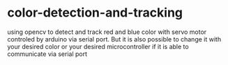 # color-detection-and-tracking
using opencv to detect and track red and blue color with servo motor controled by arduino via serial port. But it  is also possible to change it with your desired color or your desired microcontroller if it is able to communicate via serial port

